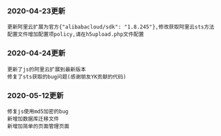 ### 2020-04-23更新

```
更新阿里云扩展为官方{"alibabacloud/sdk": "1.8.245"},修改获取阿里云sts方法
配置文件增加配置项policy,请在h5upload.php文件配置
```

### 2020-04-24更新

```
更新了js的阿里云扩展到最新版本
修复了sts获取的bug问题(感谢朋友YK贡献的代码)
```

### 2020-05-12更新

```
修复js使用md5加密的bug
新增加数据库迁移文件
新增加简单的页面管理页面
```
